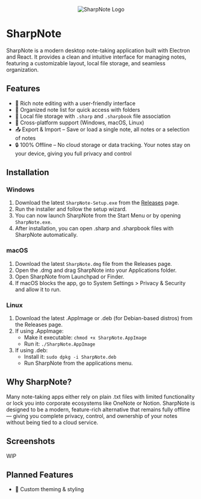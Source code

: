 <p align="center">
  <img src="https://cdn.kiy.li/img/sharpnote/logo-v1-colored-blue-verybright-100px.png" alt="SharpNote Logo"/>
</p>

# SharpNote

SharpNote is a modern desktop note-taking application built with Electron and React. It provides a clean and intuitive interface for managing notes, featuring a customizable layout, local file storage, and seamless organization.

## Features
- 📝 Rich note editing with a user-friendly interface
- 📂 Organized note list for quick access with folders
- 💾 Local file storage with `.sharp` and `.sharpbook` file association
- 🚀 Cross-platform support (Windows, macOS, Linux)
- 📤 Export & Import – Save or load a single note, all notes or a selection of notes
- 🔒 100% Offline – No cloud storage or data tracking. Your notes stay on your device, giving you full privacy and control

## Installation
### Windows
1. Download the latest `SharpNote-Setup.exe` from the [Releases](https://github.com/kiyantk/sharpnote/releases) page.
2. Run the installer and follow the setup wizard.
3. You can now launch SharpNote from the Start Menu or by opening `SharpNote.exe`.
4. After installation, you can open .sharp and .sharpbook files with SharpNote automatically.

### macOS
1. Download the latest `SharpNote.dmg` file from the Releases page.
2. Open the .dmg and drag SharpNote into your Applications folder.
3. Open SharpNote from Launchpad or Finder.
4. If macOS blocks the app, go to System Settings > Privacy & Security and allow it to run.

### Linux
1. Download the latest .AppImage or .deb (for Debian-based distros) from the Releases page.
2. If using .AppImage:
   - Make it executable: ```chmod +x SharpNote.AppImage```
   - Run it: ```./SharpNote.AppImage```
3. If using .deb:
   - Install it: ```sudo dpkg -i SharpNote.deb```
   - Run SharpNote from the applications menu.

## Why SharpNote?
Many note-taking apps either rely on plain .txt files with limited functionality or lock you into corporate ecosystems like OneNote or Notion. SharpNote is designed to be a modern, feature-rich alternative that remains fully offline — giving you complete privacy, control, and ownership of your notes without being tied to a cloud service.

## Screenshots
WIP

## Planned Features
- 🎨 Custom theming & styling
